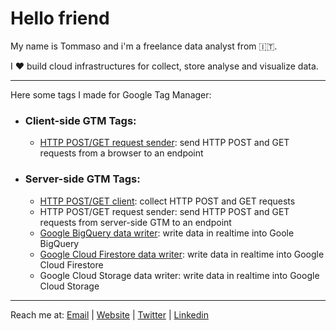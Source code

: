 # Hello friend

My name is Tommaso and i'm a freelance data analyst from 🇮🇹.

I ❤️ build cloud infrastructures for collect, store analyse and visualize data.

---

Here some tags I made for Google Tag Manager:

- ### Client-side GTM Tags:
  - [HTTP POST/GET request sender](https://github.com/tommasomoretti/cs-http-tag): send HTTP POST and GET requests from a browser to an endpoint

- ### Server-side GTM Tags:
  -  [HTTP POST/GET client](https://github.com/tommasomoretti/ss-http-client-tag): collect HTTP POST and GET requests
  -  HTTP POST/GET request sender: send HTTP POST and GET requests from server-side GTM to an endpoint
  -  [Google BigQuery data writer](https://github.com/tommasomoretti/ss-bq-tag): write data in realtime into Goole BigQuery
  -  [Google Cloud Firestore data writer](https://github.com/tommasomoretti/ss-fs-tag): write data in realtime into Google Cloud Firestore
  -  Google Cloud Storage data writer: write data in realtime into Google Cloud Storage

---

Reach me at: [Email](mailto:hello@tommasomoretti.com) | [Website](https://tommasomoretti.com/) | [Twitter](https://twitter.com/tommoretti88) | [Linkedin](https://www.linkedin.com/in/tommasomoretti/)
